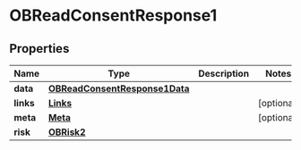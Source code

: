 
# OBReadConsentResponse1

## Properties
Name | Type | Description | Notes
------------ | ------------- | ------------- | -------------
**data** | [**OBReadConsentResponse1Data**](OBReadConsentResponse1Data.md) |  | 
**links** | [**Links**](Links.md) |  |  [optional]
**meta** | [**Meta**](Meta.md) |  |  [optional]
**risk** | [**OBRisk2**](OBRisk2.md) |  | 



